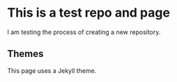 # This is a test repo and page
I am testing the process of creating a new repository.

## Themes
This page uses a Jekyll theme.

